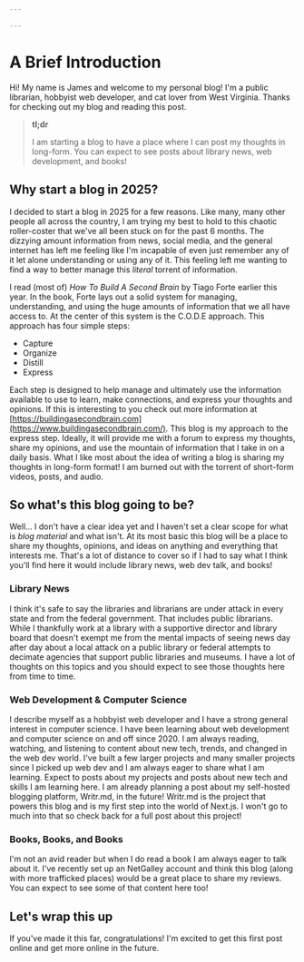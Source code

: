 ```yaml
---

---
```

# A Brief Introduction

Hi! My name is James and welcome to my personal blog! I'm a public librarian, hobbyist web developer, and cat lover from West Virginia. Thanks for checking out my blog and reading this post.

> **tl;dr**
>
> I am starting a blog to have a place where I can post my thoughts in long-form. You can expect to see posts about library news, web development, and books!

## Why start a blog in 2025?

I decided to start a blog in 2025 for a few reasons. Like many, many other people all across the country, I am trying my best to hold to this chaotic roller-coster that we've all been stuck on for the past 6 months. The dizzying amount information from news, social media, and the general internet has left me feeling like I'm incapable of even just remember any of it let alone understanding or using any of it. This feeling left me wanting to find a way to better manage this _literal_ torrent of information.

I read (most of) _How To Build A Second Brain_ by Tiago Forte earlier this year. In the book, Forte lays out a solid system for managing, understanding, and using the huge amounts of information that we all have access to. At the center of this system is the C.O.D.E approach. This approach has four simple steps:

- Capture
- Organize
- Distill
- Express

Each step is designed to help manage and ultimately use the information available to use to learn, make connections, and express your thoughts and opinions. If this is interesting to you check out more information at [https://buildingasecondbrain.com](https://www.buildingasecondbrain.com/). This blog is my approach to the express step. Ideally, it will provide me with a forum to express my thoughts, share my opinions, and use the mountain of information that I take in on a daily basis. What I like most about the idea of writing a blog is sharing my thoughts in long-form format! I am burned out with the torrent of short-form videos, posts, and audio.

## So what's this blog going to be?

Well... I don't have a clear idea yet and I haven't set a clear scope for what is _blog material_ and what isn't. At its most basic this blog will be a place to share my thoughts, opinions, and ideas on anything and everything that interests me. That's a lot of distance to cover so if I had to say what I think you'll find here it would include library news, web dev talk, and books!

### Library News

I think it's safe to say the libraries and librarians are under attack in every state and from the federal government. That includes public librarians. While I thankfully work at a library with a supportive director and library board that doesn't exempt me from the mental impacts of seeing news day after day about a local attack on a public library or federal attempts to decimate agencies that support public libraries and museums. I have a lot of thoughts on this topics and you should expect to see those thoughts here from time to time.

### Web Development & Computer Science

I describe myself as a hobbyist web developer and I have a strong general interest in computer science. I have been learning about web development and computer science on and off since 2020. I am always reading, watching, and listening to content about new tech, trends, and changed in the web dev world. I've built a few larger projects and many smaller projects since I picked up web dev and I am always eager to share what I am learning. Expect to posts about my projects and posts about new tech and skills I am learning here. I am already planning a post about my self-hosted blogging platform, Writr.md, in the future! Writr.md is the project that powers this blog and is my first step into the world of Next.js. I won't go to much into that so check back for a full post about this project!

### Books, Books, and Books

I'm not an avid reader but when I do read a book I am always eager to talk about it. I've recently set up an NetGalley account and think this blog (along with more trafficked places) would be a great place to share my reviews. You can expect to see some of that content here too!

## Let's wrap this up

If you've made it this far, congratulations! I'm excited to get this first post online and get more online in the future.
